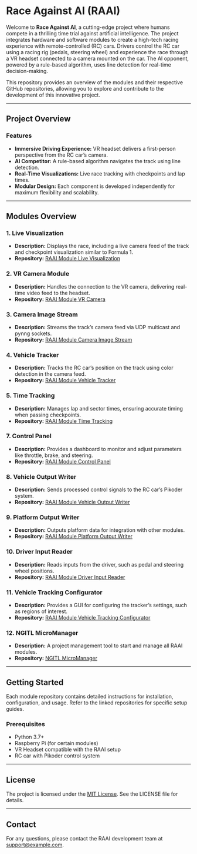 # Race Against AI (RAAI)

Welcome to **Race Against AI**, a cutting-edge project where humans compete in a thrilling time trial against artificial intelligence. The project integrates hardware and software modules to create a high-tech racing experience with remote-controlled (RC) cars. Drivers control the RC car using a racing rig (pedals, steering wheel) and experience the race through a VR headset connected to a camera mounted on the car. The AI opponent, powered by a rule-based algorithm, uses line detection for real-time decision-making.

This repository provides an overview of the modules and their respective GitHub repositories, allowing you to explore and contribute to the development of this innovative project.

---

## Project Overview

### Features
- **Immersive Driving Experience:** VR headset delivers a first-person perspective from the RC car’s camera.
- **AI Competitor:** A rule-based algorithm navigates the track using line detection.
- **Real-Time Visualizations:** Live race tracking with checkpoints and lap times.
- **Modular Design:** Each component is developed independently for maximum flexibility and scalability.

---

## Modules Overview

### 1. **Live Visualization**
   - **Description:** Displays the race, including a live camera feed of the track and checkpoint visualization similar to Formula 1.
   - **Repository:** [RAAI Module Live Visualization](https://github.com/race-against-ai/module_live_visualization)

### 2. **VR Camera Module**
   - **Description:** Handles the connection to the VR camera, delivering real-time video feed to the headset.
   - **Repository:** [RAAI Module VR Camera](#)

### 3. **Camera Image Stream**
   - **Description:** Streams the track’s camera feed via UDP multicast and pynng sockets.
   - **Repository:** [RAAI Module Camera Image Stream](https://github.com/race-against-ai/module_camera_image_stream)

### 4. **Vehicle Tracker**
   - **Description:** Tracks the RC car’s position on the track using color detection in the camera feed.
   - **Repository:** [RAAI Module Vehicle Tracker](https://github.com/race-against-ai/module_vehicle_tracking)

### 5. **Time Tracking**
   - **Description:** Manages lap and sector times, ensuring accurate timing when passing checkpoints.
   - **Repository:** [RAAI Module Time Tracking](https://github.com/race-against-ai/module_time_tracking)

### 7. **Control Panel**
   - **Description:** Provides a dashboard to monitor and adjust parameters like throttle, brake, and steering.
   - **Repository:** [RAAI Module Control Panel](https://github.com/race-against-ai/module_control_panel)

### 8. **Vehicle Output Writer**
   - **Description:** Sends processed control signals to the RC car’s Pikoder system.
   - **Repository:** [RAAI Module Vehicle Output Writer](https://github.com/race-against-ai/module_vehicle_output_writer)

### 9. **Platform Output Writer**
   - **Description:** Outputs platform data for integration with other modules.
   - **Repository:** [RAAI Module Platform Output Writer](https://github.com/race-against-ai/module_platform_output_writer)

### 10. **Driver Input Reader**
   - **Description:** Reads inputs from the driver, such as pedal and steering wheel positions.
   - **Repository:** [RAAI Module Driver Input Reader](https://github.com/race-against-ai/module_driver_input_reader)

### 11. **Vehicle Tracking Configurator**
   - **Description:** Provides a GUI for configuring the tracker’s settings, such as regions of interest.
   - **Repository:** [RAAI Module Vehicle Tracking Configurator](https://github.com/race-against-ai/module_vehicle_tracking_configurator)

### 12. **NGITL MicroManager**
   - **Description:** A project management tool to start and manage all RAAI modules.
   - **Repository:** [NGITL MicroManager](https://github.com/race-against-ai/ngitl_micro_manager)

---

## Getting Started

Each module repository contains detailed instructions for installation, configuration, and usage. Refer to the linked repositories for specific setup guides.

### Prerequisites
- Python 3.7+
- Raspberry Pi (for certain modules)
- VR Headset compatible with the RAAI setup
- RC car with Pikoder control system


---

## License
The project is licensed under the [MIT License](LICENSE.md). See the LICENSE file for details.

---

## Contact
For any questions, please contact the RAAI development team at [support@example.com](mailto:support@example.com).


